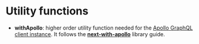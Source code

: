 # Utility functions

- **withApollo**: higher order utility function needed for the [Apollo GraphQL client instance](https://www.apollographql.com/docs/react/api/apollo-client/). It follows the [**next-with-apollo**](https://github.com/lfades/next-with-apollo) library guide.
